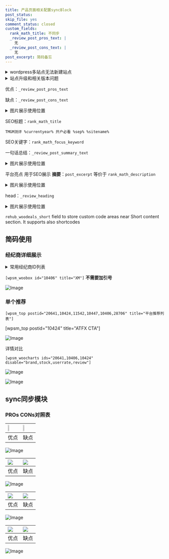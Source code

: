 ```yaml
---
title: 产品页面相关配置syncBlock
post_status: 
skip_file: yes
comment_status: closed
custom_fields:
  rank_math_title: 不同步
  _review_post_pros_text: |
    无
  _review_post_cons_text: |
    无
post_excerpt: 简码备忘
---
```

<details><summary>wordpress多站点无法新建站点</summary>

<li>和报错需要清理cookies一样的原因</li>
<li>wp-config.php里面<code>define( 'SUBDOMAIN_INSTALL', false );//子域名安装</code></li>
<li>新建子站点是用<code>define( 'SUBDOMAIN_INSTALL', true);//子域名安装</code> 完成以后，改成<code>false</code></li>
</details>

<details><summary>站点升级和相关版本问题</summary>

<p>wordpress：5.9.9
woocommerce：7.5.1
出现问题的地方：主题选项里面>><strong>Product layout >>compact style</strong></p>
<p>如何出现没有用过的字段 导致无法保存。先导出配置 然后进行修改，后面再次恢复即可。</p>
<p>出现部分字段无法显示时，需要返回默认布局后，对产品进行保存就好了。</p>
<p></p>
</details>

优点：`_review_post_pros_text`

缺点：`_review_post_cons_text`

<details><summary>图片展示使用位置</summary>

<img src="https://prod-files-secure.s3.us-west-2.amazonaws.com/39ed1227-6d7d-4570-be36-9ccd4a2c4241/f51d3d83-55d4-4bdf-9604-f37ec77ab556/Untitled.png?X-Amz-Algorithm=AWS4-HMAC-SHA256&X-Amz-Content-Sha256=UNSIGNED-PAYLOAD&X-Amz-Credential=ASIAZI2LB4662ZPNF6WN%2F20250206%2Fus-west-2%2Fs3%2Faws4_request&X-Amz-Date=20250206T225517Z&X-Amz-Expires=3600&X-Amz-Security-Token=IQoJb3JpZ2luX2VjEE0aCXVzLXdlc3QtMiJGMEQCIA7qK6EjYlO9pQWHC59V8b%2BdfKZdE02YBwvG3ePJBoZpAiBT5owoSMLSGoojcapX%2BAsuEXwFzVX85KPUhqLgzktTWCr%2FAwhmEAAaDDYzNzQyMzE4MzgwNSIM8%2F3dR0lbdnwZJxKAKtwDoaO9lozkh79dUgAmjrkzSInXcZhca20xWU0fd0123iGCeYymcGoHmJNCRgtLSvLr49HBPaS63zhSOAggq6xYOLUB3s4K0xARxuIXVxRHMId3iLtLLvX%2FTFUIK3TtXBVc9m8qPWRCm1Z7gjA80bDvoPkRLY6MCc7ePP9YimD2AdTdKKNCqhiJVCMTZlms1qna1hSCvRnFLjy7NXApkPABZCjm3NxuKlhI8jQ5ESulFA0JrhVU%2BBRnmqEdNDjarwoc%2FpFWmQHdsk3plpgHeQpJJ8zNsoYUWz9No9gMOBEEhnguyyr%2FYWKLW0Le8O21rXPp1MU0ITdyavArWNlQOfdJ4hbwRXLUyE95wdJbu425Dh%2B8%2FEpBBmKHMf4eB5kpbXaJS1WE3ysL9%2Bss5SVGbJySjLHwnSUpRCi8fGEam4rFRAiglyVpzLrubzPWsdOo5fOIodqFtE7scpeHX5g3eYaIH9IXEvBBJP7ZehZRUK0%2FLzHCPdXu1pTAwFs%2BRJE5hhYgfEIIdp66RCIrtZOh%2FDFSMCej1wa6TH64IQg8tP16x65Sy9LuQkaqRQ9%2BS9Xkxpx9F99ZAJJ47dJcrlwBvwbzmEPHJBmvgms0%2Ff3%2FfbR3UvC%2FgGwksQG%2F%2FXu6jH4w5LeUvQY6pgHqP7WIZ4O3nVi3y%2F2gU5omEi4UZODMd7MdiQmlFSGimiXYjL4gRSm65Zouviyvw89ZoX%2FwFzO7GXRsPGoPNXg8B2Zt6j0FSzz4TOHMFG%2FzT1grBhCvbt8xtAJiRdsXvbFSKCSC2ERT2SZEqwkKy6UcSfAFPU9FkMaaO1OC0Hl0LINJkQ5yBCkckujf10%2FBW0tuN8ti50uvNavkoxLd%2FH%2F%2BtAm651aG&X-Amz-Signature=1845d95c3930cc6d2df4abad821069699fde3ad3433ca41c2a9d53c734d4517a&X-Amz-SignedHeaders=host&x-id=GetObject" alt="Image">
</details>

SEO标题：`rank_math_title`

`TMGM测评 %currentyear% 开户必看 %sep% %sitename%`

SEO关键字：`rank_math_focus_keyword`

一句话总结：`_review_post_summary_text`

<details><summary>图片展示使用位置</summary>

<img src="https://prod-files-secure.s3.us-west-2.amazonaws.com/39ed1227-6d7d-4570-be36-9ccd4a2c4241/4b96a922-296c-4f4e-8630-d1c870cbce01/Untitled.png?X-Amz-Algorithm=AWS4-HMAC-SHA256&X-Amz-Content-Sha256=UNSIGNED-PAYLOAD&X-Amz-Credential=ASIAZI2LB466YYWXFL6J%2F20250206%2Fus-west-2%2Fs3%2Faws4_request&X-Amz-Date=20250206T225518Z&X-Amz-Expires=3600&X-Amz-Security-Token=IQoJb3JpZ2luX2VjEE0aCXVzLXdlc3QtMiJGMEQCIHh%2FJQbNELpJepuXMGxI8h%2B1d2ksjeLHG7A2PHs6YdHBAiANRo0ssxiqfwqlgxqw29c6pDi3CNKdYBtGzeUeuzLP2Cr%2FAwhmEAAaDDYzNzQyMzE4MzgwNSIMR9KSyKEafjkRMqdXKtwDp5YBtjtYNyjxAoEOeiVCv9HlsjoQdBE7F93RGk%2FextQpYhnTrVRExeclLGdKHkxLfSy6rsNrof5%2Fl%2FEje09%2BHC%2FfxVTBeHEZUJRAGDVLTLd%2B89NL%2B97R0MTCrJUrWpgCcvOGOVrJAW6vvpTBKy9xP%2BvhcRGiWVuDzosxEFKKD029fTBtZSdBfQxJPW0cHVRINX0d6s6ZeZBgvQie3r88l%2FJwq%2FeMBDp%2FkZkvSY9yaSRnusf5nntz60vwZ0hmTByO2j2I2%2B79QiS%2FqW%2BMMYuUAbrLq7oqNQ%2BgVXJMYqM85FEcZQU6gjG6Pgew05LU4uYfkUhffoCtq5ZEMf%2B%2BjX39Lcz%2FflYn%2FCekJHzt9JB6%2F%2BWvW6ooGv2bIE%2FQeHnaOmB4NxjmjEE5xkiKOyfGONu8%2FOAuJQs4G9Yf%2F%2FqFRIWcl5jLsA1AU40NuRqJxlYkQKcHX2pHEbEmQ%2FU4DL1msfV7BBolvCutKpyGHHlD85zf1CPcG8omML9IFzYv02wxi3w%2B2uUmtUyHdCHi306G%2BrTkP3x7PPlXGv%2BBgvmDpzyqms7J1Rvj7dInCNrST6%2F8X2hTxFieRiZtNvDJNRnMNNSrOrItE%2BrZL1eapuYF5KC21F3%2FFy812eGv5yKi3pkw7LeUvQY6pgGLAdLzUxuX%2B0ThPCpLQXy4H0RNQZOTgXxiAkYZoJOQklaX3%2Fz2%2BLuYbvB72I%2F8tPYoeDF2RaR4s5PD3%2FzOmvbhX%2BkoTmtOJljzuQ48kArszU8QiuOFwKFVu1PQwOGj4uCbKBv4dzmf8oEnzVVcdYwkq0fFerWKfxw4%2FgfCE0YatYCCpK%2BvyJbP5MyUTiSJLK7Qt2dXud0PI%2FpkEfBeCjutEtrconSR&X-Amz-Signature=166cdafa5aee02fa66b6f1d71852e2f3ea6cea29b4f4cdda7c90bdca0cb10d87&X-Amz-SignedHeaders=host&x-id=GetObject" alt="Image">
</details>

平台亮点 用于SEO展示 **摘要**：`post_excerpt`  等价于 `rank_math_description`

<details><summary>图片展示使用位置</summary>

<img src="https://prod-files-secure.s3.us-west-2.amazonaws.com/39ed1227-6d7d-4570-be36-9ccd4a2c4241/1ee11f63-b60a-4dfe-a7a7-d58ff23b5d88/Untitled.png?X-Amz-Algorithm=AWS4-HMAC-SHA256&X-Amz-Content-Sha256=UNSIGNED-PAYLOAD&X-Amz-Credential=ASIAZI2LB4664TJ53HPW%2F20250206%2Fus-west-2%2Fs3%2Faws4_request&X-Amz-Date=20250206T225518Z&X-Amz-Expires=3600&X-Amz-Security-Token=IQoJb3JpZ2luX2VjEE0aCXVzLXdlc3QtMiJIMEYCIQCW%2BUuUhT3S71CtvFoPgK4p6k9FVLGuWNTLh0GRuYQ7yQIhAIG6FAH5WZdCaxXGgtTm%2BZgDMvCi65f1L%2FErr%2Bnlme9JKv8DCGYQABoMNjM3NDIzMTgzODA1IgxKQQgRKg6Hb57dYIoq3AP%2Fj4oTUUq0On%2Bvk4Pc09ajJrYhGueTxt5pZWNGoK%2BoNdXB5FylopQ4bs2UBfzzEbc0hmsgLviEEcTgqPG3L9BKlbmyIvZzJxwGYWh01J15FyZzmAkLXuRv83jAFl3wqmGm4HJenx6U04RLVqlYzUk3YEmeSAXCzvlqBWeBKBp5JxODZcl8xtoCg79NZeDwQs6zGfBqT9DJbrTwdhAqPmq6NBxjB0%2BqE7HE623wkPb08F%2BfW7Qjn0bna58qQulCzZK0v5ztlIQ%2FJeOSGomdovmRP7GjOtsyLuMzcAOrdeFtJorfI5hMq48Tv8Rt4wf6kt%2F3fBTUPImkT29Y%2B%2Fzit6Pwxp7EZVZn8clWIsH22Y65bkEX%2FhwklJb6DcZYEPPfza%2BLvNMsjVTVLS%2BZ8kNzeOw7Ml2XQqflgwqJGceam0p2xdM9nPdN%2FHf7%2FD%2BbfNphoO6Q4lfkXwtTkM%2BaBSIgUyMmiZWNDRRON06PPAY20s0WRjUURrmQmP7aCkEzC6hhTb7tXNKknJ3WhBU392C4qTmBTp8KzXHjsb9aCZB44xnKzKPf01NxPOkkNIBzeaLg8pw75UieTToOjCwhoKKJFzP7hQEdYswo49ASsPZEqNocOrhBxIO%2B9Iwo3FuMTjDDuJS9BjqkAaYzS%2BR%2FA2o3ZhdYrbMvPmm2qHnKR%2BvVNGD4AQVcwPtTE7ymSu1cD%2BPu7s0IV2Q%2FFb%2F%2BI%2BhCLEyol2E3Oz1wjjQJPOunu8bUXmugZPJhvukQH3nQKLjqR8Ys3ktnmPza8Wv%2FPPDz5M6JEcgSGud9lc3Lh08756fA45C3bayCGcbe%2F7Bigmgos4mPGo9w%2FH5grnBvR1vVnfbR%2FS8heLytxHEMlc22&X-Amz-Signature=08c503ef21ce395af40111d08831fadb2f78a2fd821790cf6ad3e8e9735abd7c&X-Amz-SignedHeaders=host&x-id=GetObject" alt="Image">
<img src="https://prod-files-secure.s3.us-west-2.amazonaws.com/39ed1227-6d7d-4570-be36-9ccd4a2c4241/ad4118b5-78d8-4fbe-801e-3b29b5d99c01/Untitled.png?X-Amz-Algorithm=AWS4-HMAC-SHA256&X-Amz-Content-Sha256=UNSIGNED-PAYLOAD&X-Amz-Credential=ASIAZI2LB4664TJ53HPW%2F20250206%2Fus-west-2%2Fs3%2Faws4_request&X-Amz-Date=20250206T225518Z&X-Amz-Expires=3600&X-Amz-Security-Token=IQoJb3JpZ2luX2VjEE0aCXVzLXdlc3QtMiJIMEYCIQCW%2BUuUhT3S71CtvFoPgK4p6k9FVLGuWNTLh0GRuYQ7yQIhAIG6FAH5WZdCaxXGgtTm%2BZgDMvCi65f1L%2FErr%2Bnlme9JKv8DCGYQABoMNjM3NDIzMTgzODA1IgxKQQgRKg6Hb57dYIoq3AP%2Fj4oTUUq0On%2Bvk4Pc09ajJrYhGueTxt5pZWNGoK%2BoNdXB5FylopQ4bs2UBfzzEbc0hmsgLviEEcTgqPG3L9BKlbmyIvZzJxwGYWh01J15FyZzmAkLXuRv83jAFl3wqmGm4HJenx6U04RLVqlYzUk3YEmeSAXCzvlqBWeBKBp5JxODZcl8xtoCg79NZeDwQs6zGfBqT9DJbrTwdhAqPmq6NBxjB0%2BqE7HE623wkPb08F%2BfW7Qjn0bna58qQulCzZK0v5ztlIQ%2FJeOSGomdovmRP7GjOtsyLuMzcAOrdeFtJorfI5hMq48Tv8Rt4wf6kt%2F3fBTUPImkT29Y%2B%2Fzit6Pwxp7EZVZn8clWIsH22Y65bkEX%2FhwklJb6DcZYEPPfza%2BLvNMsjVTVLS%2BZ8kNzeOw7Ml2XQqflgwqJGceam0p2xdM9nPdN%2FHf7%2FD%2BbfNphoO6Q4lfkXwtTkM%2BaBSIgUyMmiZWNDRRON06PPAY20s0WRjUURrmQmP7aCkEzC6hhTb7tXNKknJ3WhBU392C4qTmBTp8KzXHjsb9aCZB44xnKzKPf01NxPOkkNIBzeaLg8pw75UieTToOjCwhoKKJFzP7hQEdYswo49ASsPZEqNocOrhBxIO%2B9Iwo3FuMTjDDuJS9BjqkAaYzS%2BR%2FA2o3ZhdYrbMvPmm2qHnKR%2BvVNGD4AQVcwPtTE7ymSu1cD%2BPu7s0IV2Q%2FFb%2F%2BI%2BhCLEyol2E3Oz1wjjQJPOunu8bUXmugZPJhvukQH3nQKLjqR8Ys3ktnmPza8Wv%2FPPDz5M6JEcgSGud9lc3Lh08756fA45C3bayCGcbe%2F7Bigmgos4mPGo9w%2FH5grnBvR1vVnfbR%2FS8heLytxHEMlc22&X-Amz-Signature=04da841f416f73fe0e42ae6e3de3b85b4eda3bcc0622bfef379d6b111442d3e6&X-Amz-SignedHeaders=host&x-id=GetObject" alt="Image">
<img src="https://prod-files-secure.s3.us-west-2.amazonaws.com/39ed1227-6d7d-4570-be36-9ccd4a2c4241/a38cf7c9-a79c-4b64-9e94-13589fe0758b/Untitled.png?X-Amz-Algorithm=AWS4-HMAC-SHA256&X-Amz-Content-Sha256=UNSIGNED-PAYLOAD&X-Amz-Credential=ASIAZI2LB4664TJ53HPW%2F20250206%2Fus-west-2%2Fs3%2Faws4_request&X-Amz-Date=20250206T225518Z&X-Amz-Expires=3600&X-Amz-Security-Token=IQoJb3JpZ2luX2VjEE0aCXVzLXdlc3QtMiJIMEYCIQCW%2BUuUhT3S71CtvFoPgK4p6k9FVLGuWNTLh0GRuYQ7yQIhAIG6FAH5WZdCaxXGgtTm%2BZgDMvCi65f1L%2FErr%2Bnlme9JKv8DCGYQABoMNjM3NDIzMTgzODA1IgxKQQgRKg6Hb57dYIoq3AP%2Fj4oTUUq0On%2Bvk4Pc09ajJrYhGueTxt5pZWNGoK%2BoNdXB5FylopQ4bs2UBfzzEbc0hmsgLviEEcTgqPG3L9BKlbmyIvZzJxwGYWh01J15FyZzmAkLXuRv83jAFl3wqmGm4HJenx6U04RLVqlYzUk3YEmeSAXCzvlqBWeBKBp5JxODZcl8xtoCg79NZeDwQs6zGfBqT9DJbrTwdhAqPmq6NBxjB0%2BqE7HE623wkPb08F%2BfW7Qjn0bna58qQulCzZK0v5ztlIQ%2FJeOSGomdovmRP7GjOtsyLuMzcAOrdeFtJorfI5hMq48Tv8Rt4wf6kt%2F3fBTUPImkT29Y%2B%2Fzit6Pwxp7EZVZn8clWIsH22Y65bkEX%2FhwklJb6DcZYEPPfza%2BLvNMsjVTVLS%2BZ8kNzeOw7Ml2XQqflgwqJGceam0p2xdM9nPdN%2FHf7%2FD%2BbfNphoO6Q4lfkXwtTkM%2BaBSIgUyMmiZWNDRRON06PPAY20s0WRjUURrmQmP7aCkEzC6hhTb7tXNKknJ3WhBU392C4qTmBTp8KzXHjsb9aCZB44xnKzKPf01NxPOkkNIBzeaLg8pw75UieTToOjCwhoKKJFzP7hQEdYswo49ASsPZEqNocOrhBxIO%2B9Iwo3FuMTjDDuJS9BjqkAaYzS%2BR%2FA2o3ZhdYrbMvPmm2qHnKR%2BvVNGD4AQVcwPtTE7ymSu1cD%2BPu7s0IV2Q%2FFb%2F%2BI%2BhCLEyol2E3Oz1wjjQJPOunu8bUXmugZPJhvukQH3nQKLjqR8Ys3ktnmPza8Wv%2FPPDz5M6JEcgSGud9lc3Lh08756fA45C3bayCGcbe%2F7Bigmgos4mPGo9w%2FH5grnBvR1vVnfbR%2FS8heLytxHEMlc22&X-Amz-Signature=040bf33cb43a7fad8f5252eca52a9287e9cf20f5143b5b4bdda9b6c4c5447f7b&X-Amz-SignedHeaders=host&x-id=GetObject" alt="Image">
<img src="https://prod-files-secure.s3.us-west-2.amazonaws.com/39ed1227-6d7d-4570-be36-9ccd4a2c4241/7da6fc1e-d2ac-42ae-8c75-cb5749aa18f6/Untitled.png?X-Amz-Algorithm=AWS4-HMAC-SHA256&X-Amz-Content-Sha256=UNSIGNED-PAYLOAD&X-Amz-Credential=ASIAZI2LB4664TJ53HPW%2F20250206%2Fus-west-2%2Fs3%2Faws4_request&X-Amz-Date=20250206T225518Z&X-Amz-Expires=3600&X-Amz-Security-Token=IQoJb3JpZ2luX2VjEE0aCXVzLXdlc3QtMiJIMEYCIQCW%2BUuUhT3S71CtvFoPgK4p6k9FVLGuWNTLh0GRuYQ7yQIhAIG6FAH5WZdCaxXGgtTm%2BZgDMvCi65f1L%2FErr%2Bnlme9JKv8DCGYQABoMNjM3NDIzMTgzODA1IgxKQQgRKg6Hb57dYIoq3AP%2Fj4oTUUq0On%2Bvk4Pc09ajJrYhGueTxt5pZWNGoK%2BoNdXB5FylopQ4bs2UBfzzEbc0hmsgLviEEcTgqPG3L9BKlbmyIvZzJxwGYWh01J15FyZzmAkLXuRv83jAFl3wqmGm4HJenx6U04RLVqlYzUk3YEmeSAXCzvlqBWeBKBp5JxODZcl8xtoCg79NZeDwQs6zGfBqT9DJbrTwdhAqPmq6NBxjB0%2BqE7HE623wkPb08F%2BfW7Qjn0bna58qQulCzZK0v5ztlIQ%2FJeOSGomdovmRP7GjOtsyLuMzcAOrdeFtJorfI5hMq48Tv8Rt4wf6kt%2F3fBTUPImkT29Y%2B%2Fzit6Pwxp7EZVZn8clWIsH22Y65bkEX%2FhwklJb6DcZYEPPfza%2BLvNMsjVTVLS%2BZ8kNzeOw7Ml2XQqflgwqJGceam0p2xdM9nPdN%2FHf7%2FD%2BbfNphoO6Q4lfkXwtTkM%2BaBSIgUyMmiZWNDRRON06PPAY20s0WRjUURrmQmP7aCkEzC6hhTb7tXNKknJ3WhBU392C4qTmBTp8KzXHjsb9aCZB44xnKzKPf01NxPOkkNIBzeaLg8pw75UieTToOjCwhoKKJFzP7hQEdYswo49ASsPZEqNocOrhBxIO%2B9Iwo3FuMTjDDuJS9BjqkAaYzS%2BR%2FA2o3ZhdYrbMvPmm2qHnKR%2BvVNGD4AQVcwPtTE7ymSu1cD%2BPu7s0IV2Q%2FFb%2F%2BI%2BhCLEyol2E3Oz1wjjQJPOunu8bUXmugZPJhvukQH3nQKLjqR8Ys3ktnmPza8Wv%2FPPDz5M6JEcgSGud9lc3Lh08756fA45C3bayCGcbe%2F7Bigmgos4mPGo9w%2FH5grnBvR1vVnfbR%2FS8heLytxHEMlc22&X-Amz-Signature=272360c485e86edfcfa174e0c455150d4ac75952421fe03d0c4f2138e1ef7d40&X-Amz-SignedHeaders=host&x-id=GetObject" alt="Image">
<img src="https://prod-files-secure.s3.us-west-2.amazonaws.com/39ed1227-6d7d-4570-be36-9ccd4a2c4241/7e97f40a-eaee-47f5-b2f9-475f96808fa7/Untitled.png?X-Amz-Algorithm=AWS4-HMAC-SHA256&X-Amz-Content-Sha256=UNSIGNED-PAYLOAD&X-Amz-Credential=ASIAZI2LB4664TJ53HPW%2F20250206%2Fus-west-2%2Fs3%2Faws4_request&X-Amz-Date=20250206T225518Z&X-Amz-Expires=3600&X-Amz-Security-Token=IQoJb3JpZ2luX2VjEE0aCXVzLXdlc3QtMiJIMEYCIQCW%2BUuUhT3S71CtvFoPgK4p6k9FVLGuWNTLh0GRuYQ7yQIhAIG6FAH5WZdCaxXGgtTm%2BZgDMvCi65f1L%2FErr%2Bnlme9JKv8DCGYQABoMNjM3NDIzMTgzODA1IgxKQQgRKg6Hb57dYIoq3AP%2Fj4oTUUq0On%2Bvk4Pc09ajJrYhGueTxt5pZWNGoK%2BoNdXB5FylopQ4bs2UBfzzEbc0hmsgLviEEcTgqPG3L9BKlbmyIvZzJxwGYWh01J15FyZzmAkLXuRv83jAFl3wqmGm4HJenx6U04RLVqlYzUk3YEmeSAXCzvlqBWeBKBp5JxODZcl8xtoCg79NZeDwQs6zGfBqT9DJbrTwdhAqPmq6NBxjB0%2BqE7HE623wkPb08F%2BfW7Qjn0bna58qQulCzZK0v5ztlIQ%2FJeOSGomdovmRP7GjOtsyLuMzcAOrdeFtJorfI5hMq48Tv8Rt4wf6kt%2F3fBTUPImkT29Y%2B%2Fzit6Pwxp7EZVZn8clWIsH22Y65bkEX%2FhwklJb6DcZYEPPfza%2BLvNMsjVTVLS%2BZ8kNzeOw7Ml2XQqflgwqJGceam0p2xdM9nPdN%2FHf7%2FD%2BbfNphoO6Q4lfkXwtTkM%2BaBSIgUyMmiZWNDRRON06PPAY20s0WRjUURrmQmP7aCkEzC6hhTb7tXNKknJ3WhBU392C4qTmBTp8KzXHjsb9aCZB44xnKzKPf01NxPOkkNIBzeaLg8pw75UieTToOjCwhoKKJFzP7hQEdYswo49ASsPZEqNocOrhBxIO%2B9Iwo3FuMTjDDuJS9BjqkAaYzS%2BR%2FA2o3ZhdYrbMvPmm2qHnKR%2BvVNGD4AQVcwPtTE7ymSu1cD%2BPu7s0IV2Q%2FFb%2F%2BI%2BhCLEyol2E3Oz1wjjQJPOunu8bUXmugZPJhvukQH3nQKLjqR8Ys3ktnmPza8Wv%2FPPDz5M6JEcgSGud9lc3Lh08756fA45C3bayCGcbe%2F7Bigmgos4mPGo9w%2FH5grnBvR1vVnfbR%2FS8heLytxHEMlc22&X-Amz-Signature=1129f340e24a74b6371629c7ebc00a19a4118d17de59d79ab7affd63356e47b7&X-Amz-SignedHeaders=host&x-id=GetObject" alt="Image">
</details>

head：`_review_heading`

<details><summary>图片展示使用位置</summary>

<img src="https://prod-files-secure.s3.us-west-2.amazonaws.com/39ed1227-6d7d-4570-be36-9ccd4a2c4241/3a4650ad-9887-415c-889a-edd51fa54f27/Untitled.png?X-Amz-Algorithm=AWS4-HMAC-SHA256&X-Amz-Content-Sha256=UNSIGNED-PAYLOAD&X-Amz-Credential=ASIAZI2LB466QDV6C4KN%2F20250206%2Fus-west-2%2Fs3%2Faws4_request&X-Amz-Date=20250206T225519Z&X-Amz-Expires=3600&X-Amz-Security-Token=IQoJb3JpZ2luX2VjEE0aCXVzLXdlc3QtMiJGMEQCIE4AMicRftbsH6uCgX95z64uMcVkWWGdPcYcm8qo55ToAiAKfyDh3tVpu6SHCpO8rFkGgl6apDjCE20MUNwDLNvtcir%2FAwhmEAAaDDYzNzQyMzE4MzgwNSIMFbYF8XQTwSFIG12xKtwDMt2pKKaHI6wbqkCy4pIvAeqVRCYAtEdEwk9p1roisdZQTHac7U8sFW%2BoZlyJUyLToxGkQidK1mDNLVF%2FYy8PlGBwebRwMtVWNfdbcPQIy8mq6%2FGQ7bb1kMDmMOWOJCDHuPJzEx6yDa%2F6lOCz59YrkAqmcttnmZVTuVvIgbeUye7zUlW3A%2F%2BEAa0EMh8cgMILdAAxwcRFtOspWMrRh0%2FtP4y6O6HDcoJEwnCv1v6lPkmcFT4FqlPvTNeITeZ97OABQQ5GV4%2FjZ99OgCqvHm1ceOwT3dfB4SbHoehxV4ICSmX87mFPvbNNzT92JvD0%2B2tqFcMkbRWV3espOo1er1RWMwHvPhVfVjnza9rsyAkKzQUn7eyHBhOVgvBXhmsfx4j4C%2BaZCeVad8mA8J2idEk2i0u6va7F3%2BZf6r8Gqibxr09agTypDvHUlLbQosmxpf7bml7CqS%2BOIBOKeFYQEa%2Fwjx8Y0YRy%2Bz2B1wFgabO64WHJQYBEeMKtIdTY7dZ%2B2zxca2Vkc9zm4IVCkaDAFxZbrtMiWG%2BK1AQ1TwbWtIo3gFpgmVWT4dbwds9ZkhyXILCBpxCByduxN190s3v3lQznZX%2FPLua4FCG1K%2FPvytdC7bD7SyeQ12QpShac8oAw47eUvQY6pgHgsFsdhGwqHx8mBstMQbAavW%2F32BQ686CJA%2BzzFUYIWO5m2nH%2BnRHe7CVSEC5sZ0VMSrZCHvdRAqHqqkODr290reRG4I%2FTe9Fo6rC7e6JdTsP%2B48lfcAd29P7sLa7LI0GxsDalvF3YdSlcTLqbgOVOalKpJeVYjNlgkP2IWOyw1xvJA7PLHW%2F%2BpYiEp4NtjIqCRdG0DxeGSOQFnF0vEjaLnpTKqz8P&X-Amz-Signature=579143f4cdcbe4320b2f667f204951184857a142502169b3551ae89ec2dd6b21&X-Amz-SignedHeaders=host&x-id=GetObject" alt="Image">
</details>

`rehub_woodeals_short`	field to store custom code areas near Short content section. It supports also shortcodes



## 简码使用

### 经纪商详细展示

<details><summary>常用经纪商ID列表</summary>

<pre><code class="php">嘉盛 ===> 20641  [wpsm_woobox id="20641" title="嘉盛"]
易信easymarkets ===> 11542  [wpsm_woobox id="11542" title="易信easymarkets"]
ATFX外汇 ===> 10424  [wpsm_woobox id="10424" title="ATFX"]
XM ===> 10406  [wpsm_woobox id="10406" title="XM"]
TMGM ===> 29622  [wpsm_woobox id="29622" title="TMGM"]
HYCM ===> 10447  [wpsm_woobox id="10447" title="HYCM"]
fpmarkets澳福外汇 ===> 20639  [wpsm_woobox id="20639" title="fpmarkets澳福外汇"]</code></pre>
</details>

`[wpsm_woobox id="10406" title="XM"]` **不需要加引号**

![Image](https://prod-files-secure.s3.us-west-2.amazonaws.com/39ed1227-6d7d-4570-be36-9ccd4a2c4241/4f898f9d-0fa7-4e43-acd3-ac6bc7be575a/Untitled.png?X-Amz-Algorithm=AWS4-HMAC-SHA256&X-Amz-Content-Sha256=UNSIGNED-PAYLOAD&X-Amz-Credential=ASIAZI2LB4662M5E7GT2%2F20250206%2Fus-west-2%2Fs3%2Faws4_request&X-Amz-Date=20250206T225516Z&X-Amz-Expires=3600&X-Amz-Security-Token=IQoJb3JpZ2luX2VjEE0aCXVzLXdlc3QtMiJHMEUCIQCasM4oXC5FUV0zHRlqXi3VTsLx%2F2Yr81CESklGy6jdWgIgJM2ea6tj3uaZSGex%2Bq0DAvVfjUvneaxJvbqP4I3vL50q%2FwMIZhAAGgw2Mzc0MjMxODM4MDUiDNrBJ8pwWV3hfK48FSrcA58frb9aMZAk4W%2BsCsTz8EPVWLXkWnE9crguVpwOTAz20LN5tqdO7fmObsGhA2%2Ff5HCpyqHEAkt%2BKrhxKnkT2R9caP0R7hRVr%2Bu3GjQihNQuGO%2Bh4R1OjXeu5Ig9EqrlDyDJ6bMpLBzt1U7pwrJTlAaECE9ayFjAVDXSLvQ1lI3B3b4VYf073ppTfSpSWhram9vy8trjspl8sFhFMg0XSRy2e4AO0QvOE9h5mv%2FSOC1RdTi4jehgEd%2FNqAtEIBk75zhEew0gNbQzoT6%2B8d3rd6UvijaqslC2T44aHlK2dlMiUS16t5Up5jxYtSOMtcyanNu5itAtVjRzWqHskHQ8mIPPheVHR%2FctQvYxkaThrH5Hv%2BF3TYhiL1heufZTv35x%2BOm%2BYLbXapJTrVvBS3NkIEOPCHh2QPHKUTS52%2FsxGwZjyhzqy%2FpL2BL%2F1wLByo1JZiPwEIJdOw%2Fz6x8PqByD7bKhbUG3Tc%2Fwef7G5KkXdZxhGFfDWdrQkNhrGoo4d37CK%2B2M4Lh8uPjtf4%2FkaUjcOm44GfshmXUjOA8CrI8S8EhNb2YmkWeRfBFlqGD245L4c%2FAfbxnCpo12L21B8IJXBBHuX9xlxpelgJF6zdTLUr0f6JQTrkHKOlsRNcS5MMK4lL0GOqUBLdzLbd8WiySTcKgjaJavEZSNC%2B7tk2rtDigQTwI%2BNoxJ4JRj0dD1F9ToxcDCxauIVgOvw%2BD4ogpTSxhQHmSqRZpRuiG8E8hPxBITz8p0Gzl9P5wYosRU8iDhqul03NpwhGGTuKXaod1ZYjw1MKvTHWl5B63T7b%2BI0py9MxoLfOumFSyvG%2FgwUN9natnaL4Av31gVMI0aGV5Aw5fXY4reoetk4KXc&X-Amz-Signature=89e25fca3cb0452309990f28df358d5c30c5f5d44745f9dc53c4a00def67564a&X-Amz-SignedHeaders=host&x-id=GetObject)

### 单个推荐
`[wpsm_top postid="20641,10424,11542,10447,10406,28706" title="平台推荐列表"]`

[wpsm_top postid="10424" title="ATFX CTA"]

![Image](https://prod-files-secure.s3.us-west-2.amazonaws.com/39ed1227-6d7d-4570-be36-9ccd4a2c4241/5ac620dc-51a8-48b6-b55d-91f47299193c/Untitled.png?X-Amz-Algorithm=AWS4-HMAC-SHA256&X-Amz-Content-Sha256=UNSIGNED-PAYLOAD&X-Amz-Credential=ASIAZI2LB4662M5E7GT2%2F20250206%2Fus-west-2%2Fs3%2Faws4_request&X-Amz-Date=20250206T225516Z&X-Amz-Expires=3600&X-Amz-Security-Token=IQoJb3JpZ2luX2VjEE0aCXVzLXdlc3QtMiJHMEUCIQCasM4oXC5FUV0zHRlqXi3VTsLx%2F2Yr81CESklGy6jdWgIgJM2ea6tj3uaZSGex%2Bq0DAvVfjUvneaxJvbqP4I3vL50q%2FwMIZhAAGgw2Mzc0MjMxODM4MDUiDNrBJ8pwWV3hfK48FSrcA58frb9aMZAk4W%2BsCsTz8EPVWLXkWnE9crguVpwOTAz20LN5tqdO7fmObsGhA2%2Ff5HCpyqHEAkt%2BKrhxKnkT2R9caP0R7hRVr%2Bu3GjQihNQuGO%2Bh4R1OjXeu5Ig9EqrlDyDJ6bMpLBzt1U7pwrJTlAaECE9ayFjAVDXSLvQ1lI3B3b4VYf073ppTfSpSWhram9vy8trjspl8sFhFMg0XSRy2e4AO0QvOE9h5mv%2FSOC1RdTi4jehgEd%2FNqAtEIBk75zhEew0gNbQzoT6%2B8d3rd6UvijaqslC2T44aHlK2dlMiUS16t5Up5jxYtSOMtcyanNu5itAtVjRzWqHskHQ8mIPPheVHR%2FctQvYxkaThrH5Hv%2BF3TYhiL1heufZTv35x%2BOm%2BYLbXapJTrVvBS3NkIEOPCHh2QPHKUTS52%2FsxGwZjyhzqy%2FpL2BL%2F1wLByo1JZiPwEIJdOw%2Fz6x8PqByD7bKhbUG3Tc%2Fwef7G5KkXdZxhGFfDWdrQkNhrGoo4d37CK%2B2M4Lh8uPjtf4%2FkaUjcOm44GfshmXUjOA8CrI8S8EhNb2YmkWeRfBFlqGD245L4c%2FAfbxnCpo12L21B8IJXBBHuX9xlxpelgJF6zdTLUr0f6JQTrkHKOlsRNcS5MMK4lL0GOqUBLdzLbd8WiySTcKgjaJavEZSNC%2B7tk2rtDigQTwI%2BNoxJ4JRj0dD1F9ToxcDCxauIVgOvw%2BD4ogpTSxhQHmSqRZpRuiG8E8hPxBITz8p0Gzl9P5wYosRU8iDhqul03NpwhGGTuKXaod1ZYjw1MKvTHWl5B63T7b%2BI0py9MxoLfOumFSyvG%2FgwUN9natnaL4Av31gVMI0aGV5Aw5fXY4reoetk4KXc&X-Amz-Signature=01a439bf5658c2d8bdeecb2fb69f5569b8222c161dacb2c0dab0a8076e1df64c&X-Amz-SignedHeaders=host&x-id=GetObject)

详情对比

`[wpsm_woocharts ids="20641,10406,10424" disable="brand,stock,userrate,review"]`

![Image](https://prod-files-secure.s3.us-west-2.amazonaws.com/39ed1227-6d7d-4570-be36-9ccd4a2c4241/bf3ba45f-b9f3-4295-8aef-b4a495fd25f4/Untitled.png?X-Amz-Algorithm=AWS4-HMAC-SHA256&X-Amz-Content-Sha256=UNSIGNED-PAYLOAD&X-Amz-Credential=ASIAZI2LB4662M5E7GT2%2F20250206%2Fus-west-2%2Fs3%2Faws4_request&X-Amz-Date=20250206T225516Z&X-Amz-Expires=3600&X-Amz-Security-Token=IQoJb3JpZ2luX2VjEE0aCXVzLXdlc3QtMiJHMEUCIQCasM4oXC5FUV0zHRlqXi3VTsLx%2F2Yr81CESklGy6jdWgIgJM2ea6tj3uaZSGex%2Bq0DAvVfjUvneaxJvbqP4I3vL50q%2FwMIZhAAGgw2Mzc0MjMxODM4MDUiDNrBJ8pwWV3hfK48FSrcA58frb9aMZAk4W%2BsCsTz8EPVWLXkWnE9crguVpwOTAz20LN5tqdO7fmObsGhA2%2Ff5HCpyqHEAkt%2BKrhxKnkT2R9caP0R7hRVr%2Bu3GjQihNQuGO%2Bh4R1OjXeu5Ig9EqrlDyDJ6bMpLBzt1U7pwrJTlAaECE9ayFjAVDXSLvQ1lI3B3b4VYf073ppTfSpSWhram9vy8trjspl8sFhFMg0XSRy2e4AO0QvOE9h5mv%2FSOC1RdTi4jehgEd%2FNqAtEIBk75zhEew0gNbQzoT6%2B8d3rd6UvijaqslC2T44aHlK2dlMiUS16t5Up5jxYtSOMtcyanNu5itAtVjRzWqHskHQ8mIPPheVHR%2FctQvYxkaThrH5Hv%2BF3TYhiL1heufZTv35x%2BOm%2BYLbXapJTrVvBS3NkIEOPCHh2QPHKUTS52%2FsxGwZjyhzqy%2FpL2BL%2F1wLByo1JZiPwEIJdOw%2Fz6x8PqByD7bKhbUG3Tc%2Fwef7G5KkXdZxhGFfDWdrQkNhrGoo4d37CK%2B2M4Lh8uPjtf4%2FkaUjcOm44GfshmXUjOA8CrI8S8EhNb2YmkWeRfBFlqGD245L4c%2FAfbxnCpo12L21B8IJXBBHuX9xlxpelgJF6zdTLUr0f6JQTrkHKOlsRNcS5MMK4lL0GOqUBLdzLbd8WiySTcKgjaJavEZSNC%2B7tk2rtDigQTwI%2BNoxJ4JRj0dD1F9ToxcDCxauIVgOvw%2BD4ogpTSxhQHmSqRZpRuiG8E8hPxBITz8p0Gzl9P5wYosRU8iDhqul03NpwhGGTuKXaod1ZYjw1MKvTHWl5B63T7b%2BI0py9MxoLfOumFSyvG%2FgwUN9natnaL4Av31gVMI0aGV5Aw5fXY4reoetk4KXc&X-Amz-Signature=f1b1902822e256990a970c8e1e73aaa3c71ef80ed7dd603a1603570e2055a56a&X-Amz-SignedHeaders=host&x-id=GetObject)

![Image](https://prod-files-secure.s3.us-west-2.amazonaws.com/39ed1227-6d7d-4570-be36-9ccd4a2c4241/30bc56ef-f383-4b48-9768-2ebc9e436ec0/Untitled.png?X-Amz-Algorithm=AWS4-HMAC-SHA256&X-Amz-Content-Sha256=UNSIGNED-PAYLOAD&X-Amz-Credential=ASIAZI2LB4662M5E7GT2%2F20250206%2Fus-west-2%2Fs3%2Faws4_request&X-Amz-Date=20250206T225516Z&X-Amz-Expires=3600&X-Amz-Security-Token=IQoJb3JpZ2luX2VjEE0aCXVzLXdlc3QtMiJHMEUCIQCasM4oXC5FUV0zHRlqXi3VTsLx%2F2Yr81CESklGy6jdWgIgJM2ea6tj3uaZSGex%2Bq0DAvVfjUvneaxJvbqP4I3vL50q%2FwMIZhAAGgw2Mzc0MjMxODM4MDUiDNrBJ8pwWV3hfK48FSrcA58frb9aMZAk4W%2BsCsTz8EPVWLXkWnE9crguVpwOTAz20LN5tqdO7fmObsGhA2%2Ff5HCpyqHEAkt%2BKrhxKnkT2R9caP0R7hRVr%2Bu3GjQihNQuGO%2Bh4R1OjXeu5Ig9EqrlDyDJ6bMpLBzt1U7pwrJTlAaECE9ayFjAVDXSLvQ1lI3B3b4VYf073ppTfSpSWhram9vy8trjspl8sFhFMg0XSRy2e4AO0QvOE9h5mv%2FSOC1RdTi4jehgEd%2FNqAtEIBk75zhEew0gNbQzoT6%2B8d3rd6UvijaqslC2T44aHlK2dlMiUS16t5Up5jxYtSOMtcyanNu5itAtVjRzWqHskHQ8mIPPheVHR%2FctQvYxkaThrH5Hv%2BF3TYhiL1heufZTv35x%2BOm%2BYLbXapJTrVvBS3NkIEOPCHh2QPHKUTS52%2FsxGwZjyhzqy%2FpL2BL%2F1wLByo1JZiPwEIJdOw%2Fz6x8PqByD7bKhbUG3Tc%2Fwef7G5KkXdZxhGFfDWdrQkNhrGoo4d37CK%2B2M4Lh8uPjtf4%2FkaUjcOm44GfshmXUjOA8CrI8S8EhNb2YmkWeRfBFlqGD245L4c%2FAfbxnCpo12L21B8IJXBBHuX9xlxpelgJF6zdTLUr0f6JQTrkHKOlsRNcS5MMK4lL0GOqUBLdzLbd8WiySTcKgjaJavEZSNC%2B7tk2rtDigQTwI%2BNoxJ4JRj0dD1F9ToxcDCxauIVgOvw%2BD4ogpTSxhQHmSqRZpRuiG8E8hPxBITz8p0Gzl9P5wYosRU8iDhqul03NpwhGGTuKXaod1ZYjw1MKvTHWl5B63T7b%2BI0py9MxoLfOumFSyvG%2FgwUN9natnaL4Av31gVMI0aGV5Aw5fXY4reoetk4KXc&X-Amz-Signature=f256903650de86ad7bb6e98987a58448893dc10e0bfc89d899c03fc7061d4408&X-Amz-SignedHeaders=host&x-id=GetObject)

## sync同步模块

### PROs CONs对照表

| <img src="https://cdn.ifttt.fun/gh/jarlin8/OSS@main/icons/customize/pros.svg" height="auto" width="37.3%"> | <img src="https://cdn.ifttt.fun/gh/jarlin8/OSS@main/icons/customize/cons.svg" height="auto" width="28.8%"> |
| :--- | :--- |
| 优点 | 缺点 |

![Image](https://prod-files-secure.s3.us-west-2.amazonaws.com/39ed1227-6d7d-4570-be36-9ccd4a2c4241/8742b755-dfb5-4004-9a5f-d6e561664bd8/Untitled.png?X-Amz-Algorithm=AWS4-HMAC-SHA256&X-Amz-Content-Sha256=UNSIGNED-PAYLOAD&X-Amz-Credential=ASIAZI2LB4662M5E7GT2%2F20250206%2Fus-west-2%2Fs3%2Faws4_request&X-Amz-Date=20250206T225516Z&X-Amz-Expires=3600&X-Amz-Security-Token=IQoJb3JpZ2luX2VjEE0aCXVzLXdlc3QtMiJHMEUCIQCasM4oXC5FUV0zHRlqXi3VTsLx%2F2Yr81CESklGy6jdWgIgJM2ea6tj3uaZSGex%2Bq0DAvVfjUvneaxJvbqP4I3vL50q%2FwMIZhAAGgw2Mzc0MjMxODM4MDUiDNrBJ8pwWV3hfK48FSrcA58frb9aMZAk4W%2BsCsTz8EPVWLXkWnE9crguVpwOTAz20LN5tqdO7fmObsGhA2%2Ff5HCpyqHEAkt%2BKrhxKnkT2R9caP0R7hRVr%2Bu3GjQihNQuGO%2Bh4R1OjXeu5Ig9EqrlDyDJ6bMpLBzt1U7pwrJTlAaECE9ayFjAVDXSLvQ1lI3B3b4VYf073ppTfSpSWhram9vy8trjspl8sFhFMg0XSRy2e4AO0QvOE9h5mv%2FSOC1RdTi4jehgEd%2FNqAtEIBk75zhEew0gNbQzoT6%2B8d3rd6UvijaqslC2T44aHlK2dlMiUS16t5Up5jxYtSOMtcyanNu5itAtVjRzWqHskHQ8mIPPheVHR%2FctQvYxkaThrH5Hv%2BF3TYhiL1heufZTv35x%2BOm%2BYLbXapJTrVvBS3NkIEOPCHh2QPHKUTS52%2FsxGwZjyhzqy%2FpL2BL%2F1wLByo1JZiPwEIJdOw%2Fz6x8PqByD7bKhbUG3Tc%2Fwef7G5KkXdZxhGFfDWdrQkNhrGoo4d37CK%2B2M4Lh8uPjtf4%2FkaUjcOm44GfshmXUjOA8CrI8S8EhNb2YmkWeRfBFlqGD245L4c%2FAfbxnCpo12L21B8IJXBBHuX9xlxpelgJF6zdTLUr0f6JQTrkHKOlsRNcS5MMK4lL0GOqUBLdzLbd8WiySTcKgjaJavEZSNC%2B7tk2rtDigQTwI%2BNoxJ4JRj0dD1F9ToxcDCxauIVgOvw%2BD4ogpTSxhQHmSqRZpRuiG8E8hPxBITz8p0Gzl9P5wYosRU8iDhqul03NpwhGGTuKXaod1ZYjw1MKvTHWl5B63T7b%2BI0py9MxoLfOumFSyvG%2FgwUN9natnaL4Av31gVMI0aGV5Aw5fXY4reoetk4KXc&X-Amz-Signature=986f31d9cb283768bf5ba43c5c179000da5c37f9de9559948d74a9d4c15e746d&X-Amz-SignedHeaders=host&x-id=GetObject)

| <img src="https://cdn.ifttt.fun/gh/jarlin8/OSS@main/icons/customize/pros1.svg" height="auto"> | <img src="https://cdn.ifttt.fun/gh/jarlin8/OSS@main/icons/customize/cons1.svg" height="auto"> |
| :--- | :--- |
| 优点 | 缺点 |

![Image](https://prod-files-secure.s3.us-west-2.amazonaws.com/39ed1227-6d7d-4570-be36-9ccd4a2c4241/806358f8-c9c4-4e17-bb35-c6c76a5397a5/Untitled.png?X-Amz-Algorithm=AWS4-HMAC-SHA256&X-Amz-Content-Sha256=UNSIGNED-PAYLOAD&X-Amz-Credential=ASIAZI2LB4662M5E7GT2%2F20250206%2Fus-west-2%2Fs3%2Faws4_request&X-Amz-Date=20250206T225516Z&X-Amz-Expires=3600&X-Amz-Security-Token=IQoJb3JpZ2luX2VjEE0aCXVzLXdlc3QtMiJHMEUCIQCasM4oXC5FUV0zHRlqXi3VTsLx%2F2Yr81CESklGy6jdWgIgJM2ea6tj3uaZSGex%2Bq0DAvVfjUvneaxJvbqP4I3vL50q%2FwMIZhAAGgw2Mzc0MjMxODM4MDUiDNrBJ8pwWV3hfK48FSrcA58frb9aMZAk4W%2BsCsTz8EPVWLXkWnE9crguVpwOTAz20LN5tqdO7fmObsGhA2%2Ff5HCpyqHEAkt%2BKrhxKnkT2R9caP0R7hRVr%2Bu3GjQihNQuGO%2Bh4R1OjXeu5Ig9EqrlDyDJ6bMpLBzt1U7pwrJTlAaECE9ayFjAVDXSLvQ1lI3B3b4VYf073ppTfSpSWhram9vy8trjspl8sFhFMg0XSRy2e4AO0QvOE9h5mv%2FSOC1RdTi4jehgEd%2FNqAtEIBk75zhEew0gNbQzoT6%2B8d3rd6UvijaqslC2T44aHlK2dlMiUS16t5Up5jxYtSOMtcyanNu5itAtVjRzWqHskHQ8mIPPheVHR%2FctQvYxkaThrH5Hv%2BF3TYhiL1heufZTv35x%2BOm%2BYLbXapJTrVvBS3NkIEOPCHh2QPHKUTS52%2FsxGwZjyhzqy%2FpL2BL%2F1wLByo1JZiPwEIJdOw%2Fz6x8PqByD7bKhbUG3Tc%2Fwef7G5KkXdZxhGFfDWdrQkNhrGoo4d37CK%2B2M4Lh8uPjtf4%2FkaUjcOm44GfshmXUjOA8CrI8S8EhNb2YmkWeRfBFlqGD245L4c%2FAfbxnCpo12L21B8IJXBBHuX9xlxpelgJF6zdTLUr0f6JQTrkHKOlsRNcS5MMK4lL0GOqUBLdzLbd8WiySTcKgjaJavEZSNC%2B7tk2rtDigQTwI%2BNoxJ4JRj0dD1F9ToxcDCxauIVgOvw%2BD4ogpTSxhQHmSqRZpRuiG8E8hPxBITz8p0Gzl9P5wYosRU8iDhqul03NpwhGGTuKXaod1ZYjw1MKvTHWl5B63T7b%2BI0py9MxoLfOumFSyvG%2FgwUN9natnaL4Av31gVMI0aGV5Aw5fXY4reoetk4KXc&X-Amz-Signature=a671c9a3284990ab84155af11a052f58d71255ad0022630eb37ba32ffe26b8e5&X-Amz-SignedHeaders=host&x-id=GetObject)

| <img src="https://cdn.ifttt.fun/gh/jarlin8/OSS@main/icons/customize/pros2.svg" height="auto"> | <img src="https://cdn.ifttt.fun/gh/jarlin8/OSS@main/icons/customize/cons2.svg" height="auto"> |
| :--- | :--- |
| 优点 | 缺点 |

![Image](https://prod-files-secure.s3.us-west-2.amazonaws.com/39ed1227-6d7d-4570-be36-9ccd4a2c4241/a9245ec9-70dd-4005-b534-0d54315fc5f3/Untitled.png?X-Amz-Algorithm=AWS4-HMAC-SHA256&X-Amz-Content-Sha256=UNSIGNED-PAYLOAD&X-Amz-Credential=ASIAZI2LB4662M5E7GT2%2F20250206%2Fus-west-2%2Fs3%2Faws4_request&X-Amz-Date=20250206T225516Z&X-Amz-Expires=3600&X-Amz-Security-Token=IQoJb3JpZ2luX2VjEE0aCXVzLXdlc3QtMiJHMEUCIQCasM4oXC5FUV0zHRlqXi3VTsLx%2F2Yr81CESklGy6jdWgIgJM2ea6tj3uaZSGex%2Bq0DAvVfjUvneaxJvbqP4I3vL50q%2FwMIZhAAGgw2Mzc0MjMxODM4MDUiDNrBJ8pwWV3hfK48FSrcA58frb9aMZAk4W%2BsCsTz8EPVWLXkWnE9crguVpwOTAz20LN5tqdO7fmObsGhA2%2Ff5HCpyqHEAkt%2BKrhxKnkT2R9caP0R7hRVr%2Bu3GjQihNQuGO%2Bh4R1OjXeu5Ig9EqrlDyDJ6bMpLBzt1U7pwrJTlAaECE9ayFjAVDXSLvQ1lI3B3b4VYf073ppTfSpSWhram9vy8trjspl8sFhFMg0XSRy2e4AO0QvOE9h5mv%2FSOC1RdTi4jehgEd%2FNqAtEIBk75zhEew0gNbQzoT6%2B8d3rd6UvijaqslC2T44aHlK2dlMiUS16t5Up5jxYtSOMtcyanNu5itAtVjRzWqHskHQ8mIPPheVHR%2FctQvYxkaThrH5Hv%2BF3TYhiL1heufZTv35x%2BOm%2BYLbXapJTrVvBS3NkIEOPCHh2QPHKUTS52%2FsxGwZjyhzqy%2FpL2BL%2F1wLByo1JZiPwEIJdOw%2Fz6x8PqByD7bKhbUG3Tc%2Fwef7G5KkXdZxhGFfDWdrQkNhrGoo4d37CK%2B2M4Lh8uPjtf4%2FkaUjcOm44GfshmXUjOA8CrI8S8EhNb2YmkWeRfBFlqGD245L4c%2FAfbxnCpo12L21B8IJXBBHuX9xlxpelgJF6zdTLUr0f6JQTrkHKOlsRNcS5MMK4lL0GOqUBLdzLbd8WiySTcKgjaJavEZSNC%2B7tk2rtDigQTwI%2BNoxJ4JRj0dD1F9ToxcDCxauIVgOvw%2BD4ogpTSxhQHmSqRZpRuiG8E8hPxBITz8p0Gzl9P5wYosRU8iDhqul03NpwhGGTuKXaod1ZYjw1MKvTHWl5B63T7b%2BI0py9MxoLfOumFSyvG%2FgwUN9natnaL4Av31gVMI0aGV5Aw5fXY4reoetk4KXc&X-Amz-Signature=c2360f69d02741d0345f97f507d9e5863eae513b62675fbf138b01060aab4093&X-Amz-SignedHeaders=host&x-id=GetObject)

| <img src="https://cdn.ifttt.fun/gh/jarlin8/OSS@main/icons/customize/pros3.svg" height="auto"> | <img src="https://cdn.ifttt.fun/gh/jarlin8/OSS@main/icons/customize/cons3.svg" height="auto"> |
| :--- | :--- |
| 优点 | 缺点 |

![Image](https://prod-files-secure.s3.us-west-2.amazonaws.com/39ed1227-6d7d-4570-be36-9ccd4a2c4241/e1e580a2-2e5c-4780-9ff4-19c318fc2284/Untitled.png?X-Amz-Algorithm=AWS4-HMAC-SHA256&X-Amz-Content-Sha256=UNSIGNED-PAYLOAD&X-Amz-Credential=ASIAZI2LB4662M5E7GT2%2F20250206%2Fus-west-2%2Fs3%2Faws4_request&X-Amz-Date=20250206T225516Z&X-Amz-Expires=3600&X-Amz-Security-Token=IQoJb3JpZ2luX2VjEE0aCXVzLXdlc3QtMiJHMEUCIQCasM4oXC5FUV0zHRlqXi3VTsLx%2F2Yr81CESklGy6jdWgIgJM2ea6tj3uaZSGex%2Bq0DAvVfjUvneaxJvbqP4I3vL50q%2FwMIZhAAGgw2Mzc0MjMxODM4MDUiDNrBJ8pwWV3hfK48FSrcA58frb9aMZAk4W%2BsCsTz8EPVWLXkWnE9crguVpwOTAz20LN5tqdO7fmObsGhA2%2Ff5HCpyqHEAkt%2BKrhxKnkT2R9caP0R7hRVr%2Bu3GjQihNQuGO%2Bh4R1OjXeu5Ig9EqrlDyDJ6bMpLBzt1U7pwrJTlAaECE9ayFjAVDXSLvQ1lI3B3b4VYf073ppTfSpSWhram9vy8trjspl8sFhFMg0XSRy2e4AO0QvOE9h5mv%2FSOC1RdTi4jehgEd%2FNqAtEIBk75zhEew0gNbQzoT6%2B8d3rd6UvijaqslC2T44aHlK2dlMiUS16t5Up5jxYtSOMtcyanNu5itAtVjRzWqHskHQ8mIPPheVHR%2FctQvYxkaThrH5Hv%2BF3TYhiL1heufZTv35x%2BOm%2BYLbXapJTrVvBS3NkIEOPCHh2QPHKUTS52%2FsxGwZjyhzqy%2FpL2BL%2F1wLByo1JZiPwEIJdOw%2Fz6x8PqByD7bKhbUG3Tc%2Fwef7G5KkXdZxhGFfDWdrQkNhrGoo4d37CK%2B2M4Lh8uPjtf4%2FkaUjcOm44GfshmXUjOA8CrI8S8EhNb2YmkWeRfBFlqGD245L4c%2FAfbxnCpo12L21B8IJXBBHuX9xlxpelgJF6zdTLUr0f6JQTrkHKOlsRNcS5MMK4lL0GOqUBLdzLbd8WiySTcKgjaJavEZSNC%2B7tk2rtDigQTwI%2BNoxJ4JRj0dD1F9ToxcDCxauIVgOvw%2BD4ogpTSxhQHmSqRZpRuiG8E8hPxBITz8p0Gzl9P5wYosRU8iDhqul03NpwhGGTuKXaod1ZYjw1MKvTHWl5B63T7b%2BI0py9MxoLfOumFSyvG%2FgwUN9natnaL4Av31gVMI0aGV5Aw5fXY4reoetk4KXc&X-Amz-Signature=5bf3d584deec3056e62affd854116d70780585494ad51b2b8628d631a43a1488&X-Amz-SignedHeaders=host&x-id=GetObject)